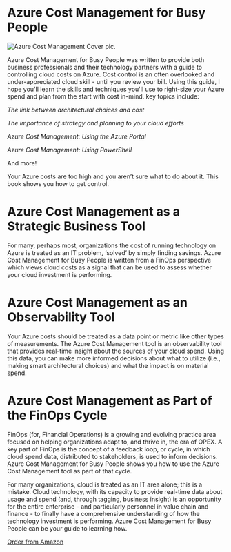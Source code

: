 # Azure Cost Management for Busy People

![Azure Cost Management Cover pic.](https://acmpstor.blob.core.windows.net/acmpblob1/Azure-Cost-Management-Cover-2.png)


Azure Cost Management for Busy People was written to provide both business professionals and their technology partners with a guide to controlling cloud costs on Azure. Cost control is an often overlooked and under-appreciated cloud skill - until you review your bill. Using this guide, I hope you'll learn the skills and techniques you'll use to right-size your Azure spend and plan from the start with cost in-mind. key topics include:

*The link between architectural choices and cost*

*The importance of strategy and planning to your cloud efforts*

*Azure Cost Management: Using the Azure Portal*

*Azure Cost Management: Using PowerShell*



And more!


Your Azure costs are too high and you aren’t sure what to do about it. This book shows you how to get control.

# Azure Cost Management as a Strategic Business Tool

For many, perhaps most, organizations the cost of running technology on Azure is treated as an IT problem, ‘solved’ by simply finding savings. Azure Cost Management for Busy People is written from a FinOps perspective which views cloud costs as a signal that can be used to assess whether your cloud investment is performing.


# Azure Cost Management as an Observability Tool

Your Azure costs should be treated as a data point or metric like other types of measurements. The Azure Cost Management tool is an observability tool that provides real-time insight about the sources of your cloud spend. Using this data, you can make more informed decisions about what to utilize (i.e., making smart architectural choices) and what the impact is on material spend.


# Azure Cost Management as Part of the FinOps Cycle

FinOps (for, Financial Operations) is a growing and evolving practice area focused on helping organizations adapt to, and thrive in, the era of OPEX. A key part of FinOps is the concept of a feedback loop, or cycle, in which cloud spend data, distributed to stakeholders, is used to inform decisions. Azure Cost Management for Busy People shows you how to use the Azure Cost Management tool as part of that cycle.


For many organizations, cloud is treated as an IT area alone; this is a mistake. Cloud technology, with its capacity to provide real-time data about usage and spend (and, through tagging, business insight) is an opportunity for the entire enterprise - and particularly personnel in value chain and finance - to finally have a comprehensive understanding of how the technology investment is performing.
Azure Cost Management for Busy People can be your guide to learning how.






[Order from Amazon](https://www.amazon.com/Azure-Cost-Management-Busy-People-ebook/dp/B07YDT8SZ9/ref=sr_1_1?crid=3HZIOGSHZ79JY&keywords=azure+cost+management+for+busy+people&qid=1698863663&sprefix=azure+cost+management+for+busy+people%2Caps%2C156&sr=8-1)




